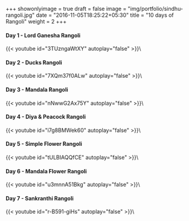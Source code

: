 +++
showonlyimage = true
draft = false
image = "img/portfolio/sindhu-rangoli.jpg"
date = "2016-11-05T18:25:22+05:30"
title = "10 days of Rangoli"
weight = 2
+++

#### Day 1 - Lord Ganesha Rangoli
{{< youtube id="3TUzngaWtXY"  autoplay="false" >}}\

#### Day 2 - Ducks Rangoli
{{< youtube id="7XQm37f0ALw"  autoplay="false" >}}\

#### Day 3 - Mandala Rangoli
{{< youtube id="nNwwG2Ax75Y"  autoplay="false" >}}\

#### Day 4 - Diya & Peacock Rangoli
{{< youtube id="i7g8BMWek60"  autoplay="false" >}}\

#### Day 5 - Simple Flower Rangoli
{{< youtube id="tULBIAQQfCE"  autoplay="false" >}}\

#### Day 6 - Mandala Flower Rangoli
{{< youtube id="u3mnnA51Bkg"  autoplay="false" >}}\

#### Day 7 - Sankranthi Rangoli
{{< youtube id="r-B591-giHs"  autoplay="false" >}}\